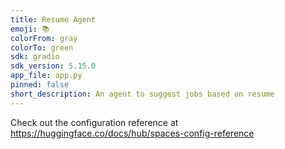 ```yaml
---
title: Resume Agent
emoji: 📚
colorFrom: gray
colorTo: green
sdk: gradio
sdk_version: 5.15.0
app_file: app.py
pinned: false
short_description: An agent to suggest jobs based on resume
---
```


Check out the configuration reference at https://huggingface.co/docs/hub/spaces-config-reference
